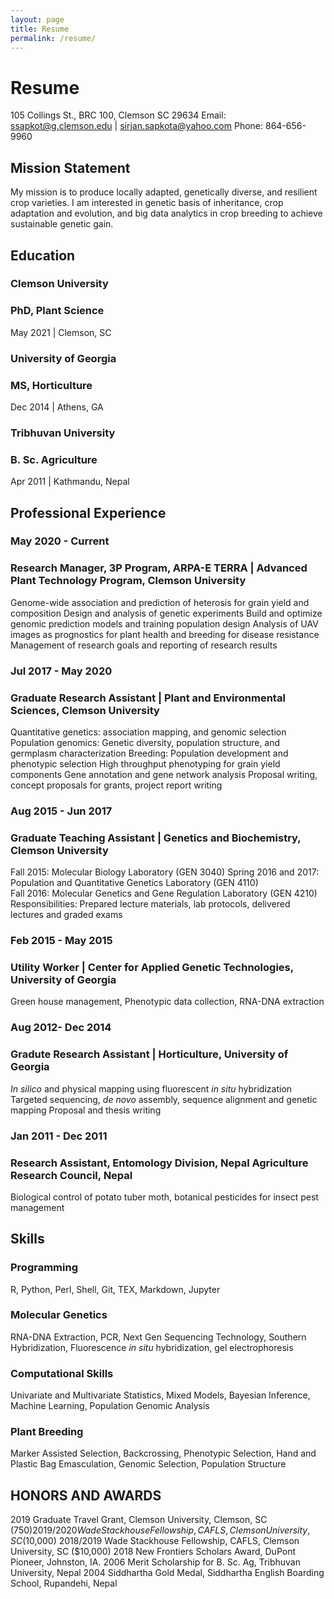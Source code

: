 ```yaml
---
layout: page
title: Resume
permalink: /resume/
---
```


# Resume
105 Collings St., BRC 100, Clemson SC 29634
Email: ssapkot@g.clemson.edu | sirjan.sapkota@yahoo.com
Phone: 864-656-9960

## Mission Statement
My mission is to produce locally adapted, genetically diverse, and resilient crop varieties. I am interested in genetic basis of inheritance, crop adaptation and evolution, and big data analytics in crop breeding to achieve sustainable genetic gain.

## Education
### Clemson University
### PhD, Plant Science
May 2021 | Clemson, SC

### University of Georgia
### MS, Horticulture
Dec 2014 | Athens, GA

### Tribhuvan University
### B. Sc. Agriculture
Apr 2011 | Kathmandu, Nepal

## Professional Experience
### May 2020 - Current
### Research Manager, 3P Program, ARPA-E TERRA | Advanced Plant Technology Program, Clemson University
Genome-wide association and prediction of heterosis for grain yield and composition
Design and analysis of genetic experiments
Build and optimize genomic prediction models and training population design
Analysis of UAV images as prognostics for plant health and breeding for disease resistance
Management of research goals and reporting of research results

### Jul 2017 - May 2020 
### Graduate Research Assistant | Plant and Environmental Sciences, Clemson University
Quantitative genetics: association mapping, and genomic selection
Population genomics: Genetic diversity, population structure, and germplasm characterization
Breeding: Population development and phenotypic selection 
High throughput phenotyping for grain yield components
Gene annotation and gene network analysis
Proposal writing, concept proposals for grants, project report writing

### Aug 2015 - Jun 2017
### Graduate Teaching Assistant | Genetics and Biochemistry, Clemson University
Fall 2015: Molecular Biology Laboratory (GEN 3040)
Spring 2016 and 2017: Population and Quantitative Genetics Laboratory (GEN 4110)                      
Fall 2016: Molecular Genetics and Gene Regulation Laboratory (GEN 4210)
Responsibilities: Prepared lecture materials, lab protocols, delivered lectures and graded exams

### Feb 2015 - May 2015
### Utility Worker | Center for Applied Genetic Technologies, University of Georgia
Green house management, Phenotypic data collection, RNA-DNA extraction

### Aug 2012- Dec 2014
### Gradute Research Assistant | Horticulture, University of Georgia
*In silico* and physical mapping using fluorescent *in situ* hybridization
Targeted sequencing, *de novo* assembly, sequence alignment and genetic mapping
Proposal and thesis writing

### Jan 2011 - Dec 2011
### Research Assistant, Entomology Division, Nepal Agriculture Research Council, Nepal
Biological control of potato tuber moth, botanical pesticides for insect pest management

## Skills

### Programming
R, Python, Perl, Shell, Git, TEX, Markdown, Jupyter

### Molecular Genetics
RNA-DNA Extraction, PCR, Next Gen Sequencing Technology, Southern Hybridization, Fluorescence
*in situ* hybridization, gel electrophoresis

### Computational Skills
Univariate and Multivariate Statistics, Mixed Models, Bayesian Inference, Machine Learning,
Population Genomic Analysis

### Plant Breeding
Marker Assisted Selection, Backcrossing, Phenotypic Selection, Hand and Plastic Bag Emasculation,
Genomic Selection, Population Structure

## HONORS AND AWARDS
2019 Graduate Travel Grant, Clemson University, Clemson, SC ($750)
2019/2020 Wade Stackhouse Fellowship, CAFLS, Clemson University, SC ($10,000)
2018/2019 Wade Stackhouse Fellowship, CAFLS, Clemson University, SC ($10,000)
2018 New Frontiers Scholars Award, DuPont Pioneer, Johnston, IA.
2006 Merit Scholarship for B. Sc. Ag, Tribhuvan University, Nepal
2004 Siddhartha Gold Medal, Siddhartha English Boarding School, Rupandehi, Nepal
